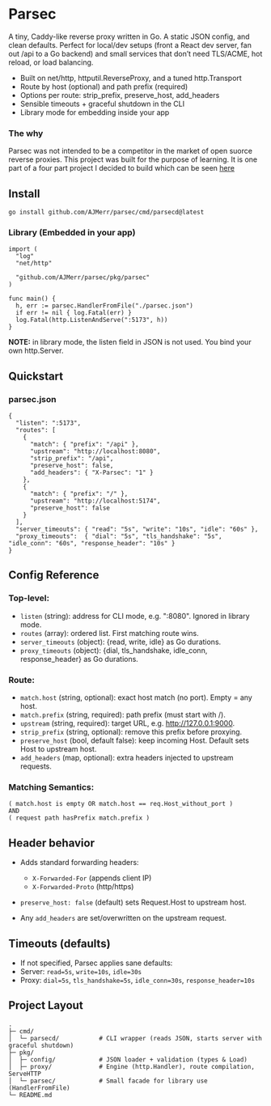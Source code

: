 # Parsec
A tiny, Caddy-like reverse proxy written in Go. A static JSON config, and clean defaults. Perfect for local/dev setups (front a React dev server, fan out /api to a Go backend) and small services that don’t need TLS/ACME, hot reload, or load balancing.

- Built on net/http, httputil.ReverseProxy, and a tuned http.Transport
- Route by host (optional) and path prefix (required)
- Options per route: strip_prefix, preserve_host, add_headers
- Sensible timeouts + graceful shutdown in the CLI
- Library mode for embedding inside your app

### The why
Parsec was not intended to be a competitor in the market of open suorce reverse proxies. This project was built for the purpose of learning. It is one part of a four part project I decided to build which can be seen [here](https://github.com/AJMerr/NYMToDo)

## Install
```
go install github.com/AJMerr/parsec/cmd/parsecd@latest
```

### Library (Embedded in your app)
```
import (
  "log"
  "net/http"

  "github.com/AJMerr/parsec/pkg/parsec"
)

func main() {
  h, err := parsec.HandlerFromFile("./parsec.json")
  if err != nil { log.Fatal(err) }
  log.Fatal(http.ListenAndServe(":5173", h))
}
```
**NOTE:** in library mode, the listen field in JSON is not used. You bind your own http.Server.

## Quickstart
### parsec.json
```
{
  "listen": ":5173",
  "routes": [
    {
      "match": { "prefix": "/api" },
      "upstream": "http://localhost:8080",
      "strip_prefix": "/api",
      "preserve_host": false,
      "add_headers": { "X-Parsec": "1" }
    },
    {
      "match": { "prefix": "/" },
      "upstream": "http://localhost:5174",
      "preserve_host": false
    }
  ],
  "server_timeouts": { "read": "5s", "write": "10s", "idle": "60s" },
  "proxy_timeouts":  { "dial": "5s", "tls_handshake": "5s", "idle_conn": "60s", "response_header": "10s" }
}
```

## Config Reference
### Top-level:
- `listen` (string): address for CLI mode, e.g. ":8080". Ignored in library mode.
- `routes` (array): ordered list. First matching route wins.
- `server_timeouts` (object): {read, write, idle} as Go durations.
- `proxy_timeouts` (object): {dial, tls_handshake, idle_conn, response_header} as Go durations.

### Route:
- `match.host` (string, optional): exact host match (no port). Empty = any host.
- `match.prefix` (string, required): path prefix (must start with /).
- `upstream` (string, required): target URL, e.g. http://127.0.0.1:9000.
- `strip_prefix` (string, optional): remove this prefix before proxying.
- `preserve_host` (bool, default false): keep incoming Host. Default sets Host to upstream host.
- `add_headers` (map, optional): extra headers injected to upstream requests.

### Matching Semantics:
```
( match.host is empty OR match.host == req.Host_without_port )
AND
( request path hasPrefix match.prefix )
```

## Header behavior
- Adds standard forwarding headers:
    - `X-Forwarded-For` (appends client IP)
    - `X-Forwarded-Proto` (http/https)

- `preserve_host: false` (default) sets Request.Host to upstream host.
- Any `add_headers` are set/overwritten on the upstream request.

## Timeouts (defaults)
- If not specified, Parsec applies sane defaults:
- Server: `read=5s`, `write=10s`, `idle=30s`
- Proxy: `dial=5s`, `tls_handshake=5s`, `idle_conn=30s`, `response_header=10s`

## Project Layout
```
.
├─ cmd/
│  └─ parsecd/           # CLI wrapper (reads JSON, starts server with graceful shutdown)
├─ pkg/
│  ├─ config/            # JSON loader + validation (types & Load)
│  ├─ proxy/             # Engine (http.Handler), route compilation, ServeHTTP
│  └─ parsec/            # Small facade for library use (HandlerFromFile)
└─ README.md
```
